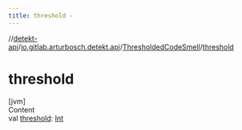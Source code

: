 ```yaml
---
title: threshold -
---
```

//[detekt-api](../../index.md)/[io.gitlab.arturbosch.detekt.api](../index.md)/[ThresholdedCodeSmell](index.md)/[threshold](threshold.md)



# threshold  
[jvm]  
Content  
val [threshold](threshold.md): [Int](https://kotlinlang.org/api/latest/jvm/stdlib/kotlin/-int/index.html)  



